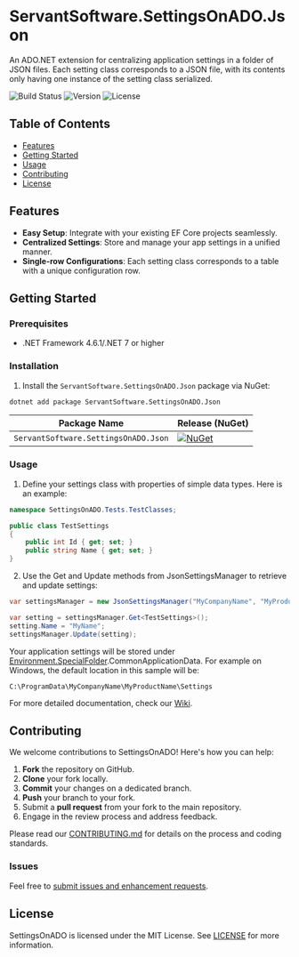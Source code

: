 # ServantSoftware.SettingsOnADO.Json

An ADO.NET extension for centralizing application settings in a folder of JSON files. Each setting class corresponds to a JSON file, with its contents only having one instance of the setting class serialized.

![Build Status](https://img.shields.io/badge/build-passing-brightgreen) ![Version](https://img.shields.io/badge/version-1.0.0-blue) ![License](https://img.shields.io/badge/license-MIT-green)

## Table of Contents

- [Features](#features)
- [Getting Started](#getting-started)
- [Usage](#usage)
- [Contributing](#contributing)
- [License](#license)

## Features

- **Easy Setup**: Integrate with your existing EF Core projects seamlessly.
- **Centralized Settings**: Store and manage your app settings in a unified manner.
- **Single-row Configurations**: Each setting class corresponds to a table with a unique configuration row.

## Getting Started

### Prerequisites

- .NET Framework 4.6.1/.NET 7 or higher

### Installation

1. Install the `ServantSoftware.SettingsOnADO.Json` package via NuGet:

```
dotnet add package ServantSoftware.SettingsOnADO.Json
```

| Package Name                   | Release (NuGet) |
|--------------------------------|-----------------|
| `ServantSoftware.SettingsOnADO.Json`       | [![NuGet](https://img.shields.io/nuget/v/ServantSoftware.SettingsOnADO.Json.svg)](https://www.nuget.org/packages/ServantSoftware.SettingsOnADO.Json/)

### Usage
1. Define your settings class with properties of simple data types. Here is an example:
```csharp
namespace SettingsOnADO.Tests.TestClasses;

public class TestSettings
{
    public int Id { get; set; }
    public string Name { get; set; }
}
```
2. Use the Get and Update methods from JsonSettingsManager to retrieve and update settings:
```csharp
var settingsManager = new JsonSettingsManager("MyCompanyName", "MyProductName");

var setting = settingsManager.Get<TestSettings>();
setting.Name = "MyName";
settingsManager.Update(setting);
```
Your application settings will be stored under [Environment.SpecialFolder](https://learn.microsoft.com/en-us/dotnet/api/system.environment.specialfolder?view=net-7.0).CommonApplicationData.  For example on Windows, the default location in this sample will be:
```
C:\ProgramData\MyCompanyName\MyProductName\Settings
```
For more detailed documentation, check our [Wiki](#).

## Contributing

We welcome contributions to SettingsOnADO! Here's how you can help:

1. **Fork** the repository on GitHub.
2. **Clone** your fork locally.
3. **Commit** your changes on a dedicated branch.
4. **Push** your branch to your fork.
5. Submit a **pull request** from your fork to the main repository.
6. Engage in the review process and address feedback.

Please read our [CONTRIBUTING.md](CONTRIBUTING.md) for details on the process and coding standards.

### Issues

Feel free to [submit issues and enhancement requests](https://github.com/Servant-Software-LLC/SettingsOnADO/issues).

## License

SettingsOnADO is licensed under the MIT License. See [LICENSE](LICENSE) for more information.

